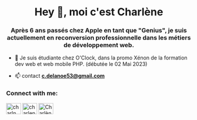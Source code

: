 <h1 align="center">Hey 👋, moi c'est Charlène</h1>
<h3 align="center">Après 6 ans passés chez Apple en tant que "Genius", je suis actuellement en reconversion professionnelle dans les métiers de développement web.</h3>

- 🌱 Je suis étudiante chez O'Clock, dans la promo Xénon de la formation dev web et web mobile PHP. (débutée le 02 Mai 2023)

- 📫 contact **c.delanoe53@gmail.com**

<h3 align="left">Connect with me:</h3>
<p align="left">
<a href="https://twitter.com/charln_dev" target="blank"><img align="center" src="https://raw.githubusercontent.com/rahuldkjain/github-profile-readme-generator/master/src/images/icons/Social/twitter.svg" alt="charln_dev" height="30" width="40" /></a>
<a href="https://linkedin.com/in/charlenedelanoe" target="blank"><img align="center" src="https://raw.githubusercontent.com/rahuldkjain/github-profile-readme-generator/master/src/images/icons/Social/linked-in-alt.svg" alt="charlenedelanoe" height="30" width="40" /></a>
<a href="https://discord.gg/Charlène D.#1549" target="blank"><img align="center" src="https://raw.githubusercontent.com/rahuldkjain/github-profile-readme-generator/master/src/images/icons/Social/discord.svg" alt="Charlène D.#1549" height="30" width="40" /></a>
</p>